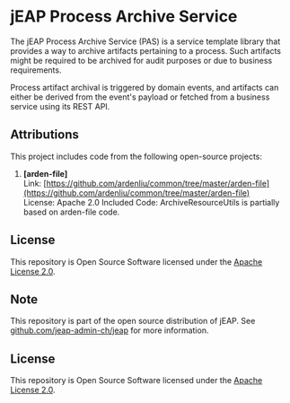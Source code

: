 # jEAP Process Archive Service

The jEAP Process Archive Service (PAS) is a service template library that provides a way to archive artifacts pertaining
to a process. Such artifacts might be required to be archived for audit purposes or due to business requirements.

Process artifact archival is triggered by domain events, and artifacts can either be derived from the event's payload
or fetched from a business service using its REST API.

## Attributions

This project includes code from the following open-source projects:

1. **[arden-file]**  
   Link: [https://github.com/ardenliu/common/tree/master/arden-file](https://github.com/ardenliu/common/tree/master/arden-file)  
   License: Apache 2.0
   Included Code: ArchiveResourceUtils is partially based on arden-file code.

## License

This repository is Open Source Software licensed under the [Apache License 2.0](./LICENSE).

## Note

This repository is part of the open source distribution of jEAP. See [github.com/jeap-admin-ch/jeap](https://github.com/jeap-admin-ch/jeap)
for more information.

## License

This repository is Open Source Software licensed under the [Apache License 2.0](./LICENSE).
